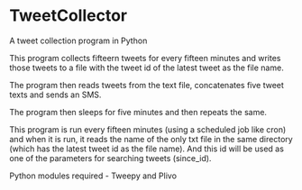 # TweetCollector
A tweet collection program in Python

This program collects fifteern tweets for every fifteen minutes and writes those tweets to a file with the tweet id of the latest tweet as the file name.

The program then reads tweets from the text file, concatenates five tweet texts and sends an SMS.

The program then sleeps for five minutes and then repeats the same.

This program is run every fifteen minutes (using a scheduled job like cron) and when it is run, it reads the name of the only txt file in the same directory (which has the latest tweet id as the file name). And this id will be used as one of the parameters for searching tweets (since_id).

Python modules required - Tweepy and Plivo
